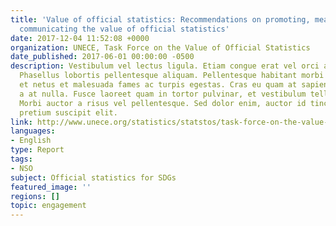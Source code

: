 ```yaml
---
title: 'Value of official statistics: Recommendations on promoting, measuring and
  communicating the value of official statistics'
date: 2017-12-04 11:52:08 +0000
organization: UNECE, Task Force on the Value of Official Statistics
date_published: 2017-06-01 00:00:00 -0500
description: Vestibulum vel lectus ligula. Etiam congue erat vel orci accumsan ornare.
  Phasellus lobortis pellentesque aliquam. Pellentesque habitant morbi tristique senectus
  et netus et malesuada fames ac turpis egestas. Cras eu quam at sapien vehicula euismod
  a at nulla. Fusce laoreet quam in tortor pulvinar, et vestibulum tellus ullamcorper.
  Morbi auctor a risus vel pellentesque. Sed dolor enim, auctor id tincidunt vel,
  pretium suscipit elit.
link: http://www.unece.org/statistics/statstos/task-force-on-the-value-of-official-statistics.html
languages:
- English
type: Report
tags:
- NSO
subject: Official statistics for SDGs
featured_image: ''
regions: []
topic: engagement
---
```

